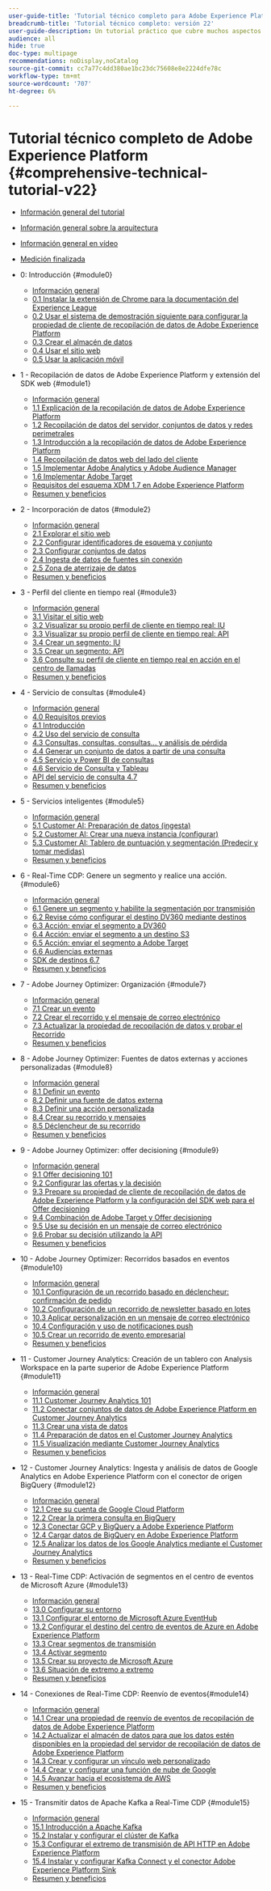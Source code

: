 ```yaml
---
user-guide-title: 'Tutorial técnico completo para Adobe Experience Platform: v22'
breadcrumb-title: 'Tutorial técnico completo: versión 22'
user-guide-description: Un tutorial práctico que cubre muchos aspectos de la Platform, incluidas las conexiones a sistemas de terceros.
audience: all
hide: true
doc-type: multipage
recommendations: noDisplay,noCatalog
source-git-commit: cc7a77c4dd380ae1bc23dc75608e8e2224dfe78c
workflow-type: tm+mt
source-wordcount: '707'
ht-degree: 6%

---
```



# Tutorial técnico completo de Adobe Experience Platform {#comprehensive-technical-tutorial-v22}

+ [Información general del tutorial](/help/tutorial-comprehensive-technical-v22/overview.md)
+ [Información general sobre la arquitectura](/help/tutorial-comprehensive-technical-v22/architecture.md)
+ [Información general en vídeo](/help/tutorial-comprehensive-technical-v22/videos.md)
+ [Medición finalizada](/help/tutorial-comprehensive-technical-v22/completion.md)
+ 0: Introducción {#module0}
   + [Información general](/help/tutorial-comprehensive-technical-v22/modules/module0/getting-started.md)
   + [0.1 Instalar la extensión de Chrome para la documentación del Experience League](/help/tutorial-comprehensive-technical-v22/modules/module0/ex1.md)
   + [0.2 Usar el sistema de demostración siguiente para configurar la propiedad de cliente de recopilación de datos de Adobe Experience Platform](/help/tutorial-comprehensive-technical-v22/modules/module0/ex2.md)
   + [0.3 Crear el almacén de datos](/help/tutorial-comprehensive-technical-v22/modules/module0/ex3.md)
   + [0.4 Usar el sitio web](/help/tutorial-comprehensive-technical-v22/modules/module0/ex4.md)
   + [0.5 Usar la aplicación móvil](/help/tutorial-comprehensive-technical-v22/modules/module0/ex5.md)

+ 1 - Recopilación de datos de Adobe Experience Platform y extensión del SDK web {#module1}
   + [Información general](/help/tutorial-comprehensive-technical-v22/modules/module1/data-ingestion-launch-web-sdk.md)
   + [1.1 Explicación de la recopilación de datos de Adobe Experience Platform](/help/tutorial-comprehensive-technical-v22/modules/module1/ex1.md)
   + [1.2 Recopilación de datos del servidor, conjuntos de datos y redes perimetrales](/help/tutorial-comprehensive-technical-v22/modules/module1/ex2.md)
   + [1.3 Introducción a la recopilación de datos de Adobe Experience Platform](/help/tutorial-comprehensive-technical-v22/modules/module1/ex3.md)
   + [1.4 Recopilación de datos web del lado del cliente](/help/tutorial-comprehensive-technical-v22/modules/module1/ex4.md)
   + [1.5 Implementar Adobe Analytics y Adobe Audience Manager](/help/tutorial-comprehensive-technical-v22/modules/module1/ex5.md)
   + [1.6 Implementar Adobe Target](/help/tutorial-comprehensive-technical-v22/modules/module1/ex6.md)
   + [Requisitos del esquema XDM 1.7 en Adobe Experience Platform](/help/tutorial-comprehensive-technical-v22/modules/module1/ex7.md)
   + [Resumen y beneficios](/help/tutorial-comprehensive-technical-v22/modules/module1/summary.md)
+ 2 - Incorporación de datos {#module2}
   + [Información general](/help/tutorial-comprehensive-technical-v22/modules/module2/data-ingestion.md)
   + [2.1 Explorar el sitio web](/help/tutorial-comprehensive-technical-v22/modules/module2/ex1.md)
   + [2.2 Configurar identificadores de esquema y conjunto](/help/tutorial-comprehensive-technical-v22/modules/module2/ex2.md)
   + [2.3 Configurar conjuntos de datos](/help/tutorial-comprehensive-technical-v22/modules/module2/ex3.md)
   + [2.4 Ingesta de datos de fuentes sin conexión](/help/tutorial-comprehensive-technical-v22/modules/module2/ex4.md)
   + [2.5 Zona de aterrizaje de datos](/help/tutorial-comprehensive-technical-v22/modules/module2/ex5.md)
   + [Resumen y beneficios](/help/tutorial-comprehensive-technical-v22/modules/module2/summary.md)
+ 3 - Perfil del cliente en tiempo real {#module3}
   + [Información general](/help/tutorial-comprehensive-technical-v22/modules/module3/real-time-customer-profile.md)
   + [3.1 Visitar el sitio web](/help/tutorial-comprehensive-technical-v22/modules/module3/ex1.md)
   + [3.2 Visualizar su propio perfil de cliente en tiempo real: IU](/help/tutorial-comprehensive-technical-v22/modules/module3/ex2.md)
   + [3.3 Visualizar su propio perfil de cliente en tiempo real: API](/help/tutorial-comprehensive-technical-v22/modules/module3/ex3.md)
   + [3.4 Crear un segmento: IU](/help/tutorial-comprehensive-technical-v22/modules/module3/ex4.md)
   + [3.5 Crear un segmento: API](/help/tutorial-comprehensive-technical-v22/modules/module3/ex5.md)
   + [3.6 Consulte su perfil de cliente en tiempo real en acción en el centro de llamadas](/help/tutorial-comprehensive-technical-v22/modules/module3/ex6.md)
   + [Resumen y beneficios](/help/tutorial-comprehensive-technical-v22/modules/module3/summary.md)
+ 4 - Servicio de consultas {#module4}
   + [Información general](/help/tutorial-comprehensive-technical-v22/modules/module4/query-service.md)
   + [4.0 Requisitos previos](/help/tutorial-comprehensive-technical-v22/modules/module4/ex0.md)
   + [4.1 Introducción](/help/tutorial-comprehensive-technical-v22/modules/module4/ex1.md)
   + [4.2 Uso del servicio de consulta](/help/tutorial-comprehensive-technical-v22/modules/module4/ex2.md)
   + [4.3 Consultas, consultas, consultas... y análisis de pérdida](/help/tutorial-comprehensive-technical-v22/modules/module4/ex3.md)
   + [4.4 Generar un conjunto de datos a partir de una consulta](/help/tutorial-comprehensive-technical-v22/modules/module4/ex4.md)
   + [4.5 Servicio y Power BI de consultas](/help/tutorial-comprehensive-technical-v22/modules/module4/ex5.md)
   + [4.6 Servicio de Consulta y Tableau](/help/tutorial-comprehensive-technical-v22/modules/module4/ex6.md)
   + [API del servicio de consulta 4.7](/help/tutorial-comprehensive-technical-v22/modules/module4/ex7.md)
   + [Resumen y beneficios](/help/tutorial-comprehensive-technical-v22/modules/module4/summary.md)
+ 5 - Servicios inteligentes {#module5}
   + [Información general](/help/tutorial-comprehensive-technical-v22/modules/module5/intelligent-services.md)
   + [5.1 Customer AI: Preparación de datos (ingesta)](/help/tutorial-comprehensive-technical-v22/modules/module5/ex1.md)
   + [5.2 Customer AI: Crear una nueva instancia (configurar)](/help/tutorial-comprehensive-technical-v22/modules/module5/ex2.md)
   + [5.3 Customer AI: Tablero de puntuación y segmentación (Predecir y tomar medidas)](/help/tutorial-comprehensive-technical-v22/modules/module5/ex3.md)
   + [Resumen y beneficios](/help/tutorial-comprehensive-technical-v22/modules/module5/summary.md)
+ 6 - Real-Time CDP: Genere un segmento y realice una acción. {#module6}
   + [Información general](/help/tutorial-comprehensive-technical-v22/modules/module6/real-time-cdp-build-a-segment-take-action.md)
   + [6.1 Genere un segmento y habilite la segmentación por transmisión](/help/tutorial-comprehensive-technical-v22/modules/module6/ex1.md)
   + [6.2 Revise cómo configurar el destino DV360 mediante destinos](/help/tutorial-comprehensive-technical-v22/modules/module6/ex2.md)
   + [6.3 Acción: enviar el segmento a DV360](/help/tutorial-comprehensive-technical-v22/modules/module6/ex3.md)
   + [6.4 Acción: enviar el segmento a un destino S3](/help/tutorial-comprehensive-technical-v22/modules/module6/ex4.md)
   + [6.5 Acción: enviar el segmento a Adobe Target](/help/tutorial-comprehensive-technical-v22/modules/module6/ex5.md)
   + [6.6 Audiencias externas](/help/tutorial-comprehensive-technical-v22/modules/module6/ex6.md)
   + [SDK de destinos 6.7](/help/tutorial-comprehensive-technical-v22/modules/module6/ex7.md)
   + [Resumen y beneficios](/help/tutorial-comprehensive-technical-v22/modules/module6/summary.md)
+ 7 - Adobe Journey Optimizer: Organización {#module7}
   + [Información general](/help/tutorial-comprehensive-technical-v22/modules/module7/journey-orchestration-create-account.md)
   + [7.1 Crear un evento](/help/tutorial-comprehensive-technical-v22/modules/module7/ex1.md)
   + [7.2 Crear el recorrido y el mensaje de correo electrónico](/help/tutorial-comprehensive-technical-v22/modules/module7/ex2.md)
   + [7.3 Actualizar la propiedad de recopilación de datos y probar el Recorrido](/help/tutorial-comprehensive-technical-v22/modules/module7/ex3.md)
   + [Resumen y beneficios](/help/tutorial-comprehensive-technical-v22/modules/module7/summary.md)
+ 8 - Adobe Journey Optimizer: Fuentes de datos externas y acciones personalizadas {#module8}
   + [Información general](/help/tutorial-comprehensive-technical-v22/modules/module8/journey-orchestration-external-weather-api-sms.md)
   + [8.1 Definir un evento](/help/tutorial-comprehensive-technical-v22/modules/module8/ex1.md)
   + [8.2 Definir una fuente de datos externa](/help/tutorial-comprehensive-technical-v22/modules/module8/ex2.md)
   + [8.3 Definir una acción personalizada](/help/tutorial-comprehensive-technical-v22/modules/module8/ex3.md)
   + [8.4 Crear su recorrido y mensajes](/help/tutorial-comprehensive-technical-v22/modules/module8/ex4.md)
   + [8.5 Déclencheur de su recorrido](/help/tutorial-comprehensive-technical-v22/modules/module8/ex5.md)
   + [Resumen y beneficios](/help/tutorial-comprehensive-technical-v22/modules/module8/summary.md)
+ 9 - Adobe Journey Optimizer: offer decisioning {#module9}
   + [Información general](/help/tutorial-comprehensive-technical-v22/modules/module9/offer-decisioning.md)
   + [9.1 Offer decisioning 101](/help/tutorial-comprehensive-technical-v22/modules/module9/ex1.md)
   + [9.2 Configurar las ofertas y la decisión](/help/tutorial-comprehensive-technical-v22/modules/module9/ex2.md)
   + [9.3 Prepare su propiedad de cliente de recopilación de datos de Adobe Experience Platform y la configuración del SDK web para el Offer decisioning](/help/tutorial-comprehensive-technical-v22/modules/module9/ex3.md)
   + [9.4 Combinación de Adobe Target y Offer decisioning](/help/tutorial-comprehensive-technical-v22/modules/module9/ex4.md)
   + [9.5 Use su decisión en un mensaje de correo electrónico](/help/tutorial-comprehensive-technical-v22/modules/module9/ex5.md)
   + [9.6 Probar su decisión utilizando la API](/help/tutorial-comprehensive-technical-v22/modules/module9/ex6.md)
   + [Resumen y beneficios](/help/tutorial-comprehensive-technical-v22/modules/module9/summary.md)
+ 10 - Adobe Journey Optimizer: Recorridos basados en eventos {#module10}
   + [Información general](/help/tutorial-comprehensive-technical-v22/modules/module10/journeyoptimizer.md)
   + [10.1 Configuración de un recorrido basado en déclencheur: confirmación de pedido](/help/tutorial-comprehensive-technical-v22/modules/module10/ex1.md)
   + [10.2 Configuración de un recorrido de newsletter basado en lotes](/help/tutorial-comprehensive-technical-v22/modules/module10/ex2.md)
   + [10.3 Aplicar personalización en un mensaje de correo electrónico](/help/tutorial-comprehensive-technical-v22/modules/module10/ex3.md)
   + [10.4 Configuración y uso de notificaciones push](/help/tutorial-comprehensive-technical-v22/modules/module10/ex4.md)
   + [10.5 Crear un recorrido de evento empresarial](/help/tutorial-comprehensive-technical-v22/modules/module10/ex5.md)
   + [Resumen y beneficios](/help/tutorial-comprehensive-technical-v22/modules/module10/summary.md)
+ 11 - Customer Journey Analytics: Creación de un tablero con Analysis Workspace en la parte superior de Adobe Experience Platform {#module11}
   + [Información general](/help/tutorial-comprehensive-technical-v22/modules/module11/customer-journey-analytics-build-a-dashboard.md)
   + [11.1 Customer Journey Analytics 101](/help/tutorial-comprehensive-technical-v22/modules/module11/ex1.md)
   + [11.2 Conectar conjuntos de datos de Adobe Experience Platform en Customer Journey Analytics](/help/tutorial-comprehensive-technical-v22/modules/module11/ex2.md)
   + [11.3 Crear una vista de datos](/help/tutorial-comprehensive-technical-v22/modules/module11/ex3.md)
   + [11.4 Preparación de datos en el Customer Journey Analytics](/help/tutorial-comprehensive-technical-v22/modules/module11/ex4.md)
   + [11.5 Visualización mediante Customer Journey Analytics](/help/tutorial-comprehensive-technical-v22/modules/module11/ex5.md)
   + [Resumen y beneficios](/help/tutorial-comprehensive-technical-v22/modules/module11/summary.md)
+ 12 - Customer Journey Analytics: Ingesta y análisis de datos de Google Analytics en Adobe Experience Platform con el conector de origen BigQuery {#module12}
   + [Información general](/help/tutorial-comprehensive-technical-v22/modules/module12/customer-journey-analytics-bigquery-gcp.md)
   + [12.1 Cree su cuenta de Google Cloud Platform](/help/tutorial-comprehensive-technical-v22/modules/module12/ex1.md)
   + [12.2 Crear la primera consulta en BigQuery](/help/tutorial-comprehensive-technical-v22/modules/module12/ex2.md)
   + [12.3 Conectar GCP y BigQuery a Adobe Experience Platform](/help/tutorial-comprehensive-technical-v22/modules/module12/ex3.md)
   + [12.4 Cargar datos de BigQuery en Adobe Experience Platform](/help/tutorial-comprehensive-technical-v22/modules/module12/ex4.md)
   + [12.5 Analizar los datos de los Google Analytics mediante el Customer Journey Analytics](/help/tutorial-comprehensive-technical-v22/modules/module12/ex5.md)
   + [Resumen y beneficios](/help/tutorial-comprehensive-technical-v22/modules/module12/summary.md)
+ 13 - Real-Time CDP: Activación de segmentos en el centro de eventos de Microsoft Azure {#module13}
   + [Información general](/help/tutorial-comprehensive-technical-v22/modules/module13/segment-activation-microsoft-azure-eventhub.md)
   + [13.0 Configurar su entorno](/help/tutorial-comprehensive-technical-v22/modules/module13/ex0.md)
   + [13.1 Configurar el entorno de Microsoft Azure EventHub](/help/tutorial-comprehensive-technical-v22/modules/module13/ex1.md)
   + [13.2 Configurar el destino del centro de eventos de Azure en Adobe Experience Platform](/help/tutorial-comprehensive-technical-v22/modules/module13/ex2.md)
   + [13.3 Crear segmentos de transmisión](/help/tutorial-comprehensive-technical-v22/modules/module13/ex3.md)
   + [13.4 Activar segmento](/help/tutorial-comprehensive-technical-v22/modules/module13/ex4.md)
   + [13.5 Crear su proyecto de Microsoft Azure](/help/tutorial-comprehensive-technical-v22/modules/module13/ex5.md)
   + [13.6 Situación de extremo a extremo](/help/tutorial-comprehensive-technical-v22/modules/module13/ex6.md)
   + [Resumen y beneficios](/help/tutorial-comprehensive-technical-v22/modules/module13/summary.md)
+ 14 - Conexiones de Real-Time CDP: Reenvío de eventos{#module14}
   + [Información general](/help/tutorial-comprehensive-technical-v22/modules/module14/aep-data-collection-ssf.md)
   + [14.1 Crear una propiedad de reenvío de eventos de recopilación de datos de Adobe Experience Platform](/help/tutorial-comprehensive-technical-v22/modules/module14/ex1.md)
   + [14.2 Actualizar el almacén de datos para que los datos estén disponibles en la propiedad del servidor de recopilación de datos de Adobe Experience Platform](/help/tutorial-comprehensive-technical-v22/modules/module14/ex2.md)
   + [14.3 Crear y configurar un vínculo web personalizado](/help/tutorial-comprehensive-technical-v22/modules/module14/ex3.md)
   + [14.4 Crear y configurar una función de nube de Google](/help/tutorial-comprehensive-technical-v22/modules/module14/ex4.md)
   + [14.5 Avanzar hacia el ecosistema de AWS](/help/tutorial-comprehensive-technical-v22/modules/module14/ex5.md)
   + [Resumen y beneficios](/help/tutorial-comprehensive-technical-v22/modules/module14/summary.md)
+ 15 - Transmitir datos de Apache Kafka a Real-Time CDP {#module15}
   + [Información general](/help/tutorial-comprehensive-technical-v22/modules/module15/aep-apache-kafka.md)
   + [15.1 Introducción a Apache Kafka](/help/tutorial-comprehensive-technical-v22/modules/module15/ex1.md)
   + [15.2 Instalar y configurar el clúster de Kafka](/help/tutorial-comprehensive-technical-v22/modules/module15/ex2.md)
   + [15.3 Configurar el extremo de transmisión de API HTTP en Adobe Experience Platform](/help/tutorial-comprehensive-technical-v22/modules/module15/ex3.md)
   + [15.4 Instalar y configurar Kafka Connect y el conector Adobe Experience Platform Sink](/help/tutorial-comprehensive-technical-v22/modules/module15/ex4.md)
   + [Resumen y beneficios](/help/tutorial-comprehensive-technical-v22/modules/module15/summary.md)
